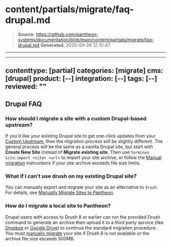 # content/partials/migrate/faq-drupal.md

> **Source**: https://github.com/pantheon-systems/documentation/blob/main/content/partials/migrate/faq-drupal.md
> **Generated**: 2025-09-26 12:10:47

---

---
contenttype: [partial]
categories: [migrate]
cms: [drupal]
product: [--]
integration: [--]
tags: [--]
reviewed: ""
---

## Drupal FAQ

### How should I migrate a site with a custom Drupal-based upstream?

If you'd like your existing Drupal site to get one-click updates from your [Custom Upstream](/guides/custom-upstream), then the migration process will be slightly different. The general process will be the same as a vanilla Drupal site, but start with **Create New Site** instead of **Migrate existing site**. Then use `terminus site:import <site> <url>` to import your site archive, or follow the [Manual migration](/migrate-manual) instructions if your site archive exceeds file size limits.

### What if I can't use drush on my existing Drupal site?

You can manually export and migrate your site as an alternative to `drush`. For details, see [Manually Migrate Sites to Pantheon](/migrate-manual).

### How do I migrate a local site to Pantheon?

Drupal users with access to Drush 8 or earlier can run the provided Drush command to generate an archive then upload it to a third party service (like [Dropbox](https://www.dropbox.com/) or [Google Drive](https://drive.google.com)) to continue the standard migration procedure. You must [manually migrate](/migrate-manual) your site if Drush 8 is not available or the archive file size exceeds 500MB.
